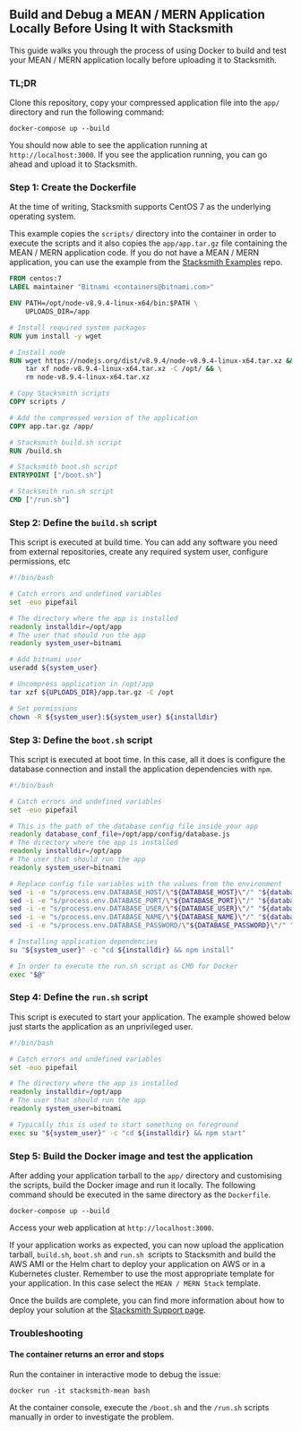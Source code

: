 ## Build and Debug a MEAN / MERN Application Locally Before Using It with Stacksmith

This guide walks you through the process of using Docker to build and test your MEAN / MERN application locally before uploading it to Stacksmith.

### TL;DR

Clone this repository, copy your compressed application file into the `app/` directory and run the following command:

```
docker-compose up --build
```

You should now able to see the application running at `http://localhost:3000`.
If you see the application running, you can go ahead and upload it to Stacksmith.

### Step 1: Create the Dockerfile

At the time of writing, Stacksmith supports CentOS 7 as the underlying operating system.

This example copies the `scripts/` directory into the container in order to execute the scripts and it also copies the `app/app.tar.gz` file containing the MEAN / MERN application code. If you do not have a MEAN / MERN application, you can use the example from the [Stacksmith Examples](https://github.com/bitnami/stacksmith-examples/tree/master/mean/todo) repo.

```Dockerfile
FROM centos:7
LABEL maintainer "Bitnami <containers@bitnami.com>"

ENV PATH=/opt/node-v8.9.4-linux-x64/bin:$PATH \
    UPLOADS_DIR=/app

# Install required system packages
RUN yum install -y wget

# Install node
RUN wget https://nodejs.org/dist/v8.9.4/node-v8.9.4-linux-x64.tar.xz && \
    tar xf node-v8.9.4-linux-x64.tar.xz -C /opt/ && \
    rm node-v8.9.4-linux-x64.tar.xz

# Copy Stacksmith scripts
COPY scripts /

# Add the compressed version of the application
COPY app.tar.gz /app/

# Stacksmith build.sh script
RUN /build.sh

# Stacksmith boot.sh script
ENTRYPOINT ["/boot.sh"]

# Stacksmith run.sh script
CMD ["/run.sh"]
```

### Step 2: Define the `build.sh` script

This script is executed at build time. You can add any software you need from external repositories, create any required system user, configure permissions, etc

```bash
#!/bin/bash

# Catch errors and undefined variables
set -euo pipefail

# The directory where the app is installed
readonly installdir=/opt/app
# The user that should run the app
readonly system_user=bitnami

# Add bitnami user
useradd ${system_user}

# Uncompress application in /opt/app
tar xzf ${UPLOADS_DIR}/app.tar.gz -C /opt

# Set permissions
chown -R ${system_user}:${system_user} ${installdir}

```

### Step 3: Define the `boot.sh` script

This script is executed at boot time. In this case, all it does is configure the database connection and install the application dependencies with `npm`.

```bash
#!/bin/bash

# Catch errors and undefined variables
set -euo pipefail

# This is the path of the database config file inside your app
readonly database_conf_file=/opt/app/config/database.js
# The directory where the app is installed
readonly installdir=/opt/app
# The user that should run the app
readonly system_user=bitnami

# Replace config file variables with the values from the environment
sed -i -e "s/process.env.DATABASE_HOST/\"${DATABASE_HOST}\"/" "${database_conf_file}"
sed -i -e "s/process.env.DATABASE_PORT/\"${DATABASE_PORT}\"/" "${database_conf_file}"
sed -i -e "s/process.env.DATABASE_USER/\"${DATABASE_USER}\"/" "${database_conf_file}"
sed -i -e "s/process.env.DATABASE_NAME/\"${DATABASE_NAME}\"/" "${database_conf_file}"
sed -i -e "s/process.env.DATABASE_PASSWORD/\"${DATABASE_PASSWORD}\"/" "${database_conf_file}"

# Installing application dependencies
su "${system_user}" -c "cd ${installdir} && npm install"

# In order to execute the run.sh script as CMD for Docker
exec "$@"
```

### Step 4: Define the `run.sh` script

This script is executed to start your application. The example showed below just starts the application as an unprivileged user.

```bash
#!/bin/bash

# Catch errors and undefined variables
set -euo pipefail

# The directory where the app is installed
readonly installdir=/opt/app
# The user that should run the app
readonly system_user=bitnami

# Typically this is used to start something on foreground
exec su "${system_user}" -c "cd ${installdir} && npm start"
```

### Step 5: Build the Docker image and test the application

After adding your application tarball to the `app/` directory and customising the scripts, build the Docker image and run it locally. The following command should be executed in the same directory as the `Dockerfile`.

```
docker-compose up --build
```

Access your web application at `http://localhost:3000`.

If your application works as expected, you can now upload the application tarball, `build.sh`, `boot.sh` and `run.sh `scripts to Stacksmith and build the AWS AMI or the Helm chart to deploy your application on AWS or in a Kubernetes cluster.
Remember to use the most appropriate template for your application. In this case select the `MEAN / MERN Stack` template.

Once the builds are complete, you can find more information about how to deploy your solution at the [Stacksmith Support page](https://beta.stacksmith.bitnami.com/support/).

### Troubleshooting

#### The container returns an error and stops

Run the container in interactive mode to debug the issue:

```
docker run -it stacksmith-mean bash
```

At the container console, execute the `/boot.sh` and the `/run.sh` scripts manually in order to investigate the problem.
